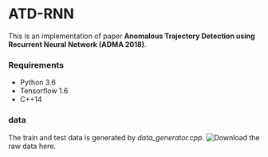 # ATD-RNN

This is an implementation of paper **Anomalous Trajectory Detection using Recurrent Neural Network (ADMA 2018)**.


### Requirements

- Python 3.6
- Tensorflow 1.6
- C++14

### data

The train and test data is generated by *data_generator.cpp*. ![Download](https://www.kaggle.com/c/pkdd-15-predict-taxi-service-trajectory-i/data) the raw data here.
